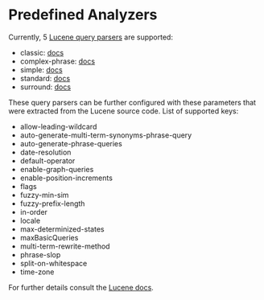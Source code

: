# Predefined Analyzers

Currently, 5 [Lucene query parsers](https://javadoc.io/doc/org.apache.lucene/lucene-queryparser/latest/index.html) are supported:

- classic: [docs](https://javadoc.io/doc/org.apache.lucene/lucene-queryparser/latest/index.html)
- complex-phrase: [docs](https://javadoc.io/doc/org.apache.lucene/lucene-queryparser/latest/index.html)
- simple: [docs](https://javadoc.io/doc/org.apache.lucene/lucene-queryparser/latest/index.html)
- standard: [docs](https://javadoc.io/doc/org.apache.lucene/lucene-queryparser/latest/index.html)
- surround: [docs](https://javadoc.io/doc/org.apache.lucene/lucene-queryparser/latest/index.html)

These query parsers can be further configured with these parameters that were extracted from the Lucene source code.
List of supported keys:

- allow-leading-wildcard
- auto-generate-multi-term-synonyms-phrase-query
- auto-generate-phrase-queries
- date-resolution
- default-operator
- enable-graph-queries
- enable-position-increments
- flags
- fuzzy-min-sim
- fuzzy-prefix-length
- in-order
- locale
- max-determinized-states
- maxBasicQueries
- multi-term-rewrite-method
- phrase-slop
- split-on-whitespace
- time-zone

For further details consult the [Lucene docs](https://javadoc.io/doc/org.apache.lucene/lucene-queryparser/latest/index.html).
